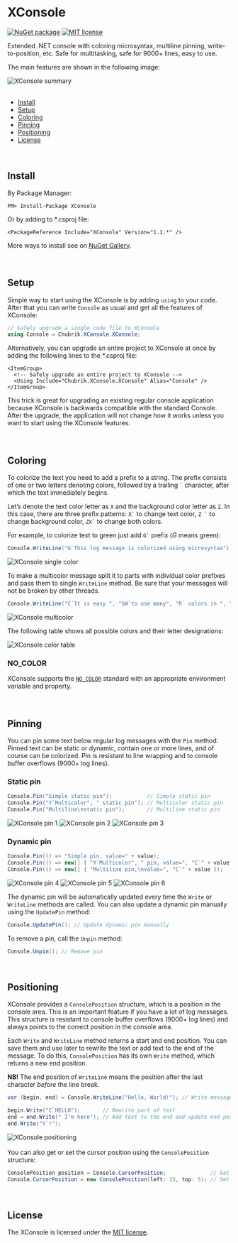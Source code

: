 # XConsole
[![NuGet package](https://img.shields.io/nuget/v/XConsole)](https://www.nuget.org/packages/XConsole/)
[![MIT license](https://img.shields.io/github/license/chubrik/XConsole)](https://github.com/chubrik/XConsole/blob/main/LICENSE)

Extended .NET console with coloring microsyntax, multiline pinning, write-to-position, etc.
Safe for multitasking, safe for 9000+ lines, easy to use.

The main features are shown in the following image:

![XConsole summary](https://raw.githubusercontent.com/chubrik/XConsole/main/img/summary.png)
<br><br>

- [Install](#install)
- [Setup](#setup)
- [Coloring](#coloring)
- [Pinning](#pinning)
- [Positioning](#positioning)
- [License](#license)
<br>

## <a name="install"></a>Install
By Package Manager:
```
PM> Install-Package XConsole
```
Or by adding to \*.csproj file:
```
<PackageReference Include="XConsole" Version="1.1.*" />
```
More ways to install see on [NuGet Gallery](https://www.nuget.org/packages/XConsole/).
<br><br><br>

## <a name="setup"></a>Setup
Simple way to start using the XConsole is by adding `using` to your code.
After that you can write `Console` as usual and get all the features of XConsole:
```csharp
// Safely upgrade a single code file to XConsole
using Console = Chubrik.XConsole.XConsole;
```
Alternatively, you can upgrade an entire project to XConsole at once
by adding the following lines to the \*.csproj file:
```csproj
<ItemGroup>
  <!-- Safely upgrade an entire project to XConsole -->
  <Using Include="Chubrik.XConsole.XConsole" Alias="Console" />
</ItemGroup>
```
This trick is great for upgrading an existing regular console application
because XConsole is backwards compatible with the standard Console.
After the upgrade, the application will not change how it works
unless you want to start using the XConsole features.
<br><br><br>

## <a name="coloring"></a>Coloring
To colorize the text you need to add a prefix to a string.
The prefix consists of one or two letters denoting colors,
followed by a trailing `` ` `` character, after which the text immediately begins.

Let’s denote the text color letter as `X` and the background color letter as `Z`.
In this case, there are three prefix patterns: `` X` `` to change text color,
`` Z ` `` to change background color, `` ZX` `` to change both colors.

For example, to colorize text to green just add `` G` `` prefix (*G* means green):
```csharp
Console.WriteLine("G`This log message is colorized using microsyntax");
```
![XConsole single color](https://raw.githubusercontent.com/chubrik/XConsole/main/img/colors-single.png)

To make a multicolor message split it to parts with individual color prefixes
and pass them to single `WriteLine` method.
Be sure that your messages will not be broken by other threads.
```csharp
Console.WriteLine("C`It is easy ", "bW`to use many", "R` colors in ", "Y`one message");
```
![XConsole multicolor](https://raw.githubusercontent.com/chubrik/XConsole/main/img/colors-multi.png)

The following table shows all possible colors and their letter designations:

![XConsole color table](https://raw.githubusercontent.com/chubrik/XConsole/main/img/colors-table.png)
<br>

### NO_COLOR
XConsole supports the [`NO_COLOR`](https://no-color.org/) standard with an appropriate environment variable and property.
<br><br><br>

## <a name="pinning"></a>Pinning
You can pin some text below regular log messages with the `Pin` method.
Pinned text can be static or dynamic, contain one or more lines, and of course can be colorized.
Pin is resistant to line wrapping and to console buffer overflows (9000+ log lines).

### Static pin
```csharp
Console.Pin("Simple static pin");           // Simple static pin
Console.Pin("Y`Multicolor", " static pin"); // Multicolor static pin
Console.Pin("Multiline\nstatic pin");       // Multiline static pin
```
![XConsole pin 1](https://raw.githubusercontent.com/chubrik/XConsole/main/img/pin-1.png)
![XConsole pin 2](https://raw.githubusercontent.com/chubrik/XConsole/main/img/pin-2.png)
![XConsole pin 3](https://raw.githubusercontent.com/chubrik/XConsole/main/img/pin-3.png)

### Dynamic pin
```csharp
Console.Pin(() => "Simple pin, value=" + value);                           // Simple dynamic pin
Console.Pin(() => new[] { "Y`Multicolor", " pin, value=", "C`" + value }); // Multicolor dynamic pin
Console.Pin(() => new[] { "Multiline pin,\nvalue=", "C`" + value });       // Multiline dynamic pin
```
![XConsole pin 4](https://raw.githubusercontent.com/chubrik/XConsole/main/img/pin-4.png)
![XConsole pin 5](https://raw.githubusercontent.com/chubrik/XConsole/main/img/pin-5.png)
![XConsole pin 6](https://raw.githubusercontent.com/chubrik/XConsole/main/img/pin-6.png)

The dynamic pin will be automatically updated every time the `Write` or `WriteLine` methods are called.
You can also update a dynamic pin manually using the `UpdatePin` method:
```csharp
Console.UpdatePin(); // Update dynamic pin manually
```
To remove a pin, call the `Unpin` method:
```csharp
Console.Unpin(); // Remove pin
```
<br>

## <a name="positioning"></a>Positioning
XConsole provides a `ConsolePosition` structure, which is a position in the console area.
This is an important feature if you have a lot of log messages.
This structure is resistant to console buffer overflows (9000+ log lines)
and always points to the correct position in the console area.

Each `Write` and `WriteLine` method returns a start and end position.
You can save them and use later to rewrite the text or add text to the end of the message.
To do this, `ConsolePosition` has its own `Write` method, which returns a new end position.

**NB!** The end position of `WriteLine` means the position
after the last character *before* the line break.
```csharp
var (begin, end) = Console.WriteLine("Hello, World!"); // Write message and save positions

begin.Write("C`HELLO");       // Rewrite part of text
end = end.Write(" I'm here"); // Add text to the end and update end position
end.Write("Y`!");
```
![XConsole positioning](https://raw.githubusercontent.com/chubrik/XConsole/main/img/positioning.png)
<br><br>
You can also get or set the cursor position using the `ConsolePosition` structure:
```csharp
ConsolePosition position = Console.CursorPosition;              // Get cursor position
Console.CursorPosition = new ConsolePosition(left: 15, top: 5); // Set cursor position
```
<br>

## <a name="license"></a>License
The XConsole is licensed under the [MIT license](https://github.com/chubrik/XConsole/blob/main/LICENSE).
<br><br>
